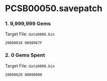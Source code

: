 # PCSB00050.savepatch

### 1. 9,999,999 Gems

Target File: `data0000.bin`

```
20000018 0098967F
```

### 2. 0 Gems Spent

Target File: `data0000.bin`

```
20000020 00000000
```

